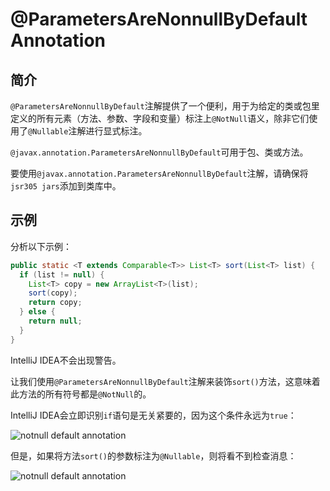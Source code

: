 # @ParametersAreNonnullByDefault Annotation

## 简介

`@ParametersAreNonnullByDefault`注解提供了一个便利，用于为给定的类或包里定义的所有元素（方法、参数、字段和变量）标注上`@NotNull`语义，除非它们使用了`@Nullable`注解进行显式标注。

`@javax.annotation.ParametersAreNonnullByDefault`可用于包、类或方法。

要使用`@javax.annotation.ParametersAreNonnullByDefault`注解，请确保将`jsr305 jars`添加到类库中。

## 示例

分析以下示例：

```java
public static <T extends Comparable<T>> List<T> sort(List<T> list) {
  if (list != null) {
    List<T> copy = new ArrayList<T>(list);
    sort(copy);
    return copy;
  } else {
    return null;
  }
}
```

IntelliJ IDEA不会出现警告。

让我们使用`@ParametersAreNonnullByDefault`注解来装饰`sort()`方法，这意味着此方法的所有符号都是`@NotNull`的。

IntelliJ IDEA会立即识别`if`语句是无关紧要的，因为这个条件永远为`true`：

![notnull default annotation](../assets/images/notnull_default_annotation1.png)

但是，如果将方法`sort()`的参数标注为`@Nullable`，则将看不到检查消息：

![notnull default annotation](../assets/images/notnull_default_annotation2.png)
